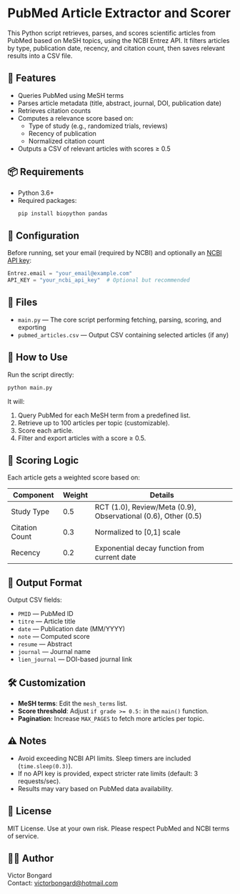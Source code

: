 
# PubMed Article Extractor and Scorer

This Python script retrieves, parses, and scores scientific articles from PubMed based on MeSH topics, using the NCBI Entrez API. It filters articles by type, publication date, recency, and citation count, then saves relevant results into a CSV file.

## 📌 Features

- Queries PubMed using MeSH terms
- Parses article metadata (title, abstract, journal, DOI, publication date)
- Retrieves citation counts
- Computes a relevance score based on:
  - Type of study (e.g., randomized trials, reviews)
  - Recency of publication
  - Normalized citation count
- Outputs a CSV of relevant articles with scores ≥ 0.5

## 📦 Requirements

- Python 3.6+
- Required packages:
  ```bash
  pip install biopython pandas
  ```

## 🔧 Configuration

Before running, set your email (required by NCBI) and optionally an [NCBI API key](https://www.ncbi.nlm.nih.gov/account/settings/):

```python
Entrez.email = "your_email@example.com"
API_KEY = "your_ncbi_api_key"  # Optional but recommended
```

## 📂 Files

- `main.py` — The core script performing fetching, parsing, scoring, and exporting
- `pubmed_articles.csv` — Output CSV containing selected articles (if any)

## 🚀 How to Use

Run the script directly:

```bash
python main.py
```

It will:
1. Query PubMed for each MeSH term from a predefined list.
2. Retrieve up to 100 articles per topic (customizable).
3. Score each article.
4. Filter and export articles with a score ≥ 0.5.

## 🧠 Scoring Logic

Each article gets a weighted score based on:

| Component        | Weight | Details                                                   |
|------------------|--------|------------------------------------------------------------|
| Study Type       | 0.5    | RCT (1.0), Review/Meta (0.9), Observational (0.6), Other (0.5) |
| Citation Count   | 0.3    | Normalized to [0,1] scale                                  |
| Recency          | 0.2    | Exponential decay function from current date              |

## 📘 Output Format

Output CSV fields:

- `PMID` — PubMed ID
- `titre` — Article title
- `date` — Publication date (MM/YYYY)
- `note` — Computed score
- `resume` — Abstract
- `journal` — Journal name
- `lien_journal` — DOI-based journal link

## 🛠 Customization

- **MeSH terms**: Edit the `mesh_terms` list.
- **Score threshold**: Adjust `if grade >= 0.5:` in the `main()` function.
- **Pagination**: Increase `MAX_PAGES` to fetch more articles per topic.

## ⚠️ Notes

- Avoid exceeding NCBI API limits. Sleep timers are included (`time.sleep(0.3)`).
- If no API key is provided, expect stricter rate limits (default: 3 requests/sec).
- Results may vary based on PubMed data availability.

## 📄 License

MIT License. Use at your own risk. Please respect PubMed and NCBI terms of service.

## 👨‍💻 Author

Victor Bongard  
Contact: [victorbongard@hotmail.com](mailto:victorbongard@hotmail.com)
